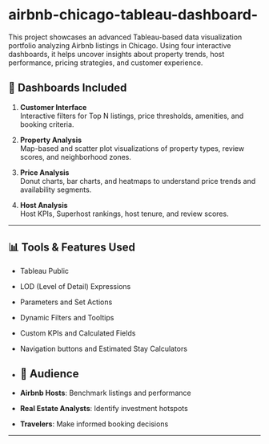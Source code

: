 # airbnb-chicago-tableau-dashboard-
This project showcases an advanced Tableau-based data visualization portfolio analyzing Airbnb listings in Chicago. Using four interactive dashboards, it helps uncover insights about property trends, host performance, pricing strategies, and customer experience.

## 📌 Dashboards Included

1. **Customer Interface**  
   Interactive filters for Top N listings, price thresholds, amenities, and booking criteria.

2. **Property Analysis**  
   Map-based and scatter plot visualizations of property types, review scores, and neighborhood zones.

3. **Price Analysis**  
   Donut charts, bar charts, and heatmaps to understand price trends and availability segments.

4. **Host Analysis**  
   Host KPIs, Superhost rankings, host tenure, and review scores.

---

## 📊 Tools & Features Used

- Tableau Public
- LOD (Level of Detail) Expressions
- Parameters and Set Actions
- Dynamic Filters and Tooltips
- Custom KPIs and Calculated Fields
- Navigation buttons and Estimated Stay Calculators

- ## 🎯 Audience

- **Airbnb Hosts**: Benchmark listings and performance
- **Real Estate Analysts**: Identify investment hotspots
- **Travelers**: Make informed booking decisions

---
